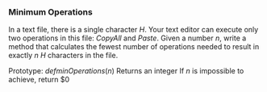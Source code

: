 ### Minimum Operations

   In a text file, there is a single character $H$. Your text editor can execute only two operations in this file: $Copy All$ and $Paste$. Given a number $n$, write a method that calculates the fewest number of operations needed to result in exactly $n$ $H$ characters in the file.


Prototype: $def minOperations(n)$
Returns an integer
If $n$ is impossible to achieve, return $0
